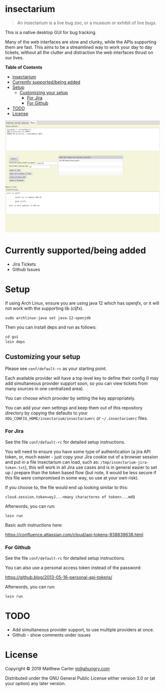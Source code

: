 # insectarium

> An insectarium is a live bug zoo, or a museum or exhibit of live bugs.

This is a native desktop GUI for bug tracking.

Many of the web interfaces are slow and clunky, while the APIs
supporting them are fast.  This aims to be a streamlined way to
work your day to day tickets, without all the clutter and distraction
the web interfaces thrust on our lives.

<!-- markdown-toc start - Don't edit this section. Run M-x markdown-toc-refresh-toc -->
**Table of Contents**

- [insectarium](#insectarium)
- [Currently supported/being added](#currently-supportedbeing-added)
- [Setup](#setup)
    - [Customizing your setup](#customizing-your-setup)
        - [For Jira](#for-jira)
        - [For Github](#for-github)
- [TODO](#todo)
- [License](#license)

<!-- markdown-toc end -->

![insectarium](https://github.com/ahungry/insectarium/blob/master/insectarium.png)

# Currently supported/being added

- Jira Tickets
- Github Issues

# Setup

If using Arch Linux, ensure you are using java 12 which has openjfx,
or it will not work with the supporting lib (cljfx).

```
sudo archlinux-java set java-12-openjdk
```

Then you can install deps and run as follows:

```
cd gui
lein deps
```

## Customizing your setup

Please see `conf/default-rc` as your starting point.

Each available provider will have a top level key to define their
config (I may add simultaneous provider support soon, so you can view
tickets from many sources in one centralized area).

You can choose which provider by setting the key appropriately.

You can add your own settings and keep them out of this repository
directory by copying the defaults to your
`XDG_CONFIG_HOME/insectarium/insectariumrc` or `~/.insectariumrc`
files.

### For Jira

See the file `conf/default-rc` for detailed setup instructions.

You will need to ensure you have some type of authentication (a jira
API token, or, much easier - just copy your Jira cookie out of a
browser session and put in a file Insectarium can load, such as:
`/tmp/insectarium-jira-token.txt`), this will work in all Jira use
cases and is in general easier to set up / prepare than the token
based flow (but note, it would be less secure if this file were
compromised in some way, so use at your own risk).

If you choose to, the file would end up looking similar to this:

```
cloud.session.token=eyJ...<many characteres of token>...mdQ
```

Afterwords, you can run:

```
lein run
```

Basic auth instructions here:

https://confluence.atlassian.com/cloud/api-tokens-938839638.html

### For Github

See the file `conf/default-rc` for detailed setup instructions.

You can also use a personal access token instead of the password:

https://github.blog/2013-05-16-personal-api-tokens/

Afterwords, you can run:

```
lein run
```

# TODO

- Add simultaneous provider support, to use multiple providers at once.
- Github - show comments under issues

# License

Copyright © 2019 Matthew Carter <m@ahungry.com>

Distributed under the GNU General Public License either version 3.0 or (at
your option) any later version.
